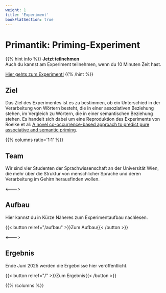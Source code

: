 ```yaml
---
weight: 1
title: 'Experiment'
bookFlatSection: true
---
```


# Primantik: Priming-Experiment

{{% hint info %}}
**Jetzt teilnehmen**  
Auch du kannst am Experiment teilnehmen, wenn du 10 Minuten Zeit hast.

[Hier gehts zum Experiment!](https://jatos.mindprobe.eu/publix/VGkGJmgv1TP)
{{% /hint %}}

## Ziel

Das Ziel des Experimentes ist es zu bestimmen, ob ein Unterschied in der Verarbeitung von Wörtern besteht, die in einer assoziativen Beziehung stehen, im Vergleich zu Wörtern, die in einer semantischen Beziehung stehen. Es handelt sich dabei um eine Reproduktion des Experiments von Roelke et al: [A novel co-occurrence-based approach to predict pure associative and semantic priming](https://doi.org/10.3758/s13423-018-1453-6).

{{% columns ratio='1:1' %}}

## Team

Wir sind vier Studenten der Sprachwissenschaft an der Universität Wien, die mehr über die Struktur von menschlicher Sprache und deren Verarbeitung im Gehirn herausfinden wollen.

<--->

## Aufbau

Hier kannst du in Kürze Näheres zum Experimentaufbau nachlesen.

{{< button relref="/aufbau" >}}Zum Aufbau{{< /button >}}

<--->

## Ergebnis

Ende Juni 2025 werden die Ergebnisse hier veröffentlicht.

{{< button relref="/" >}}Zum Ergebnis{{< /button >}}

{{% /columns %}}

